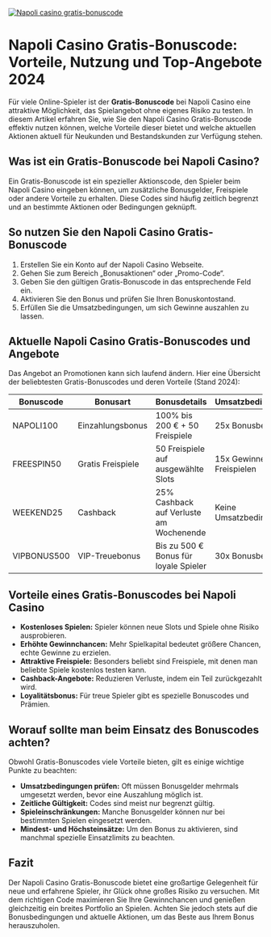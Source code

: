 [![Napoli casino gratis-bonuscode](https://123-caf.pages.dev/gitsignup.png)](https://vrmoo.ru/Bt82HjjY)

<h1>Napoli Casino Gratis-Bonuscode: Vorteile, Nutzung und Top-Angebote 2024</h1>  <p>Für viele Online-Spieler ist der <strong>Gratis-Bonuscode</strong> bei Napoli Casino eine attraktive Möglichkeit, das Spielangebot ohne eigenes Risiko zu testen. In diesem Artikel erfahren Sie, wie Sie den Napoli Casino Gratis-Bonuscode effektiv nutzen können, welche Vorteile dieser bietet und welche aktuellen Aktionen aktuell für Neukunden und Bestandskunden zur Verfügung stehen.</p>  <h2>Was ist ein Gratis-Bonuscode bei Napoli Casino?</h2> <p>Ein Gratis-Bonuscode ist ein spezieller Aktionscode, den Spieler beim Napoli Casino eingeben können, um zusätzliche Bonusgelder, Freispiele oder andere Vorteile zu erhalten. Diese Codes sind häufig zeitlich begrenzt und an bestimmte Aktionen oder Bedingungen geknüpft.</p>  <h2>So nutzen Sie den Napoli Casino Gratis-Bonuscode</h2> <ol>   <li>Erstellen Sie ein Konto auf der Napoli Casino Webseite.</li>   <li>Gehen Sie zum Bereich „Bonusaktionen“ oder „Promo-Code“.</li>   <li>Geben Sie den gültigen Gratis-Bonuscode in das entsprechende Feld ein.</li>   <li>Aktivieren Sie den Bonus und prüfen Sie Ihren Bonuskontostand.</li>   <li>Erfüllen Sie die Umsatzbedingungen, um sich Gewinne auszahlen zu lassen.</li> </ol>  <h2>Aktuelle Napoli Casino Gratis-Bonuscodes und Angebote</h2> <p>Das Angebot an Promotionen kann sich laufend ändern. Hier eine Übersicht der beliebtesten Gratis-Bonuscodes und deren Vorteile (Stand 2024):</p>  <table>   <thead>     <tr>       <th>Bonuscode</th>       <th>Bonusart</th>       <th>Bonusdetails</th>       <th>Umsatzbedingungen</th>       <th>Gültigkeit</th>     </tr>   </thead>   <tbody>     <tr>       <td>NAPOLI100</td>       <td>Einzahlungsbonus</td>       <td>100% bis 200 € + 50 Freispiele</td>       <td>25x Bonusbetrag</td>       <td>30 Tage</td>     </tr>     <tr>       <td>FREESPIN50</td>       <td>Gratis Freispiele</td>       <td>50 Freispiele auf ausgewählte Slots</td>       <td>15x Gewinne aus Freispielen</td>       <td>7 Tage</td>     </tr>     <tr>       <td>WEEKEND25</td>       <td>Cashback</td>       <td>25% Cashback auf Verluste am Wochenende</td>       <td>Keine Umsatzbedingungen</td>       <td>Wochenende, samstags-sonntags</td>     </tr>     <tr>       <td>VIPBONUS500</td>       <td>VIP-Treuebonus</td>       <td>Bis zu 500 € Bonus für loyale Spieler</td>       <td>30x Bonusbetrag</td>       <td>Auf Einladung</td>     </tr>   </tbody> </table>  <h2>Vorteile eines Gratis-Bonuscodes bei Napoli Casino</h2> <ul>   <li><strong>Kostenloses Spielen:</strong> Spieler können neue Slots und Spiele ohne Risiko ausprobieren.</li>   <li><strong>Erhöhte Gewinnchancen:</strong> Mehr Spielkapital bedeutet größere Chancen, echte Gewinne zu erzielen.</li>   <li><strong>Attraktive Freispiele:</strong> Besonders beliebt sind Freispiele, mit denen man beliebte Spiele kostenlos testen kann.</li>   <li><strong>Cashback-Angebote:</strong> Reduzieren Verluste, indem ein Teil zurückgezahlt wird.</li>   <li><strong>Loyalitätsbonus:</strong> Für treue Spieler gibt es spezielle Bonuscodes und Prämien.</li> </ul>  <h2>Worauf sollte man beim Einsatz des Bonuscodes achten?</h2> <p>Obwohl Gratis-Bonuscodes viele Vorteile bieten, gilt es einige wichtige Punkte zu beachten:</p> <ul>   <li><strong>Umsatzbedingungen prüfen:</strong> Oft müssen Bonusgelder mehrmals umgesetzt werden, bevor eine Auszahlung möglich ist.</li>   <li><strong>Zeitliche Gültigkeit:</strong> Codes sind meist nur begrenzt gültig.</li>   <li><strong>Spieleinschränkungen:</strong> Manche Bonusgelder können nur bei bestimmten Spielen eingesetzt werden.</li>   <li><strong>Mindest- und Höchsteinsätze:</strong> Um den Bonus zu aktivieren, sind manchmal spezielle Einsatzlimits zu beachten.</li> </ul>  <h2>Fazit</h2> <p>Der Napoli Casino Gratis-Bonuscode bietet eine großartige Gelegenheit für neue und erfahrene Spieler, ihr Glück ohne großes Risiko zu versuchen. Mit dem richtigen Code maximieren Sie Ihre Gewinnchancen und genießen gleichzeitig ein breites Portfolio an Spielen. Achten Sie jedoch stets auf die Bonusbedingungen und aktuelle Aktionen, um das Beste aus Ihrem Bonus herauszuholen.</p>